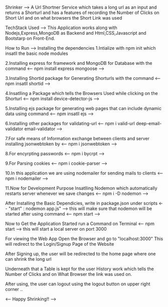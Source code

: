 Shrinker --> 
 A Url Shortner Service which takes a long url as an input and returns a Shorturl and has a features of recording the Number of Clicks on Short Url and on what browsers the Short Link was used
 
TechStack Used -->
This Application works along with Nodejs,Express,MongoDB as Backend and Html,CSS,Javascript and Bootstarp on Front-End.

How to Run -->
Installing the dependencies
  1.Intialize with npm init which insatll the basic node modules 
  
  2.Installing express for framework and MongoDB for Database with the command <-- npm install express mongoose -->
  
  3.Installing Shortid package for Generating Shorturls with the command <-- npm insatll shortid -->
  
  4.Insatlling a Package which tells the Browsers Used while clicking on the  Shorturl <-- npm install device-detector-js -->
  
  5.Installing ejs package for generating web pages that can include dynamic data using command <-- npm insatll ejs -->
  
  6.Installing other packages for validating-url <-- npm i valid-url deep-email-validator email-validator -->
  
  7.For safe means of Information exchange between clients and server installing jsonwebtoken by <-- npm i jsonwebtoken -->
  
  8.For encyrpting passwords <-- npm i bycrpt -->
  
  9.For Parsing cookies <-- npm i cookie-parser -->
  
  10.In this application we are using nodemailer for sending mails to clients <-- npm i nodemailer -->
  
  11.Now for Development Purpose Insatlling Nodemon which automatically restarts server whenever we save changes <-- npm i -D nodemon -->
  
After Installing the Basic Dependicies, write in package.json under scripts <-- "start" : nodemon app.js" --> this will make sure that nodemon will be started after using command <-- npm start -->

Now to Get the Application Started run a Command on Terminal <-- npm start --> this will start a local server on port 3000

For viewing the Web App Open the Browser and go to "localhost:3000" This will redirect to the Login/Signup Page of the Website

After Signing up, the user will be redirected to the home page where one can shrink the long url

Underneath that a Table is kept for the user History work which tells the Number of Clicks and on What Browser the link was used on.

After using, the user can logout using the logout button on upper right corner ..

<-- Happy Shrinking!! -->


  
  
  


